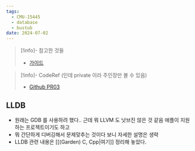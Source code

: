 ```yaml
---
tags:
  - CMU-15445
  - database
  - bustub
date: 2024-07-02
---
```

> [!info]- 참고한 것들
> - [가이드](https://15445.courses.cs.cmu.edu/fall2023/project0/)

> [!info]- CodeRef (인데 private 이라 주인장만 볼 수 있음)
> - [Github PR03](https://github.com/haeramkeem/bustub-private.idbs.fall.2023.cs.cmu.edu/pull/3)

## LLDB

- 원래는 GDB 를 사용하려 했다.. 근데 뭐 LLVM 도 낫브진 않은 것 같음 애플이 지원하는 프로젝트이기도 하고
- 뭐 간단하게 디버깅해서 문제맞추는 것이다 보니 자세한 설명은 생략
- LLDB 관련 내용은 [[(Garden) C, Cpp|여기]] 정리해 놓았다.